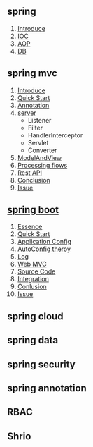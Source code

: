 ## spring

1.  [Introduce](./spring/spring-framework/1.introduce.md)
2.  [IOC](./spring/spring-framework/2.ioc.md)
3.  [AOP](./spring/spring-framework/3.aop.md)
4.  [DB](./spring/spring-framework/4.db.md)

## spring mvc

1. [Introduce](./spring/spring-mvc/1.introduce.md)
2. [Quick Start](./spring/spring-mvc/2.quick-start.md)
3. [Annotation](./spring/spring-mvc/3.annotation.md)
4. [server](./spring/spring-mvc/4.server.md)
   - Listener
   - Filter
   - HandlerInterceptor
   - Servlet
   - Converter
5. [ModelAndView](./spring/spring-mvc/5.model-view.md)
6. [Processing flows](./spring/spring-mvc/6.flow.md)
7. [Rest API](./spring/spring-mvc/7.rest.md)
8. [Conclusion](./spring/spring-mvc/mvc-conclusion.md)
9. [Issue](./spring/spring-mvc/mvc-issue.md)

## [spring boot](https://github.com/spring-projects/spring-boot/tree/master/spring-boot-samples)

1. [Essence](./spring/spring-boot/1.essence.md)
2. [Quick Start](./spring/spring-boot/2.quick-start.md)
3. [Application Config](./spring/spring-boot/3.config.md)
4. [AutoConfig theroy](./spring/spring-boot/4.autoconfig.md)
5. [Log](./spring/spring-boot/boot-05-log.md)
6. [Web MVC](./spring/spring-boot/6.web-mvc.md)
7. [Source Code](./spring/spring-boot/7.source-code.md)
8. [Integration](./spring/spring-boot/8.integration.md)
9. [Conlusion](./spring/spring-boot/boot-conlusion.md)
10. [Issue](./spring/spring-boot/boot-issue.md)

## spring cloud

## spring data

## spring security

## spring annotation

## RBAC

## Shrio
